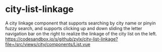 # city-list-linkage
A city linkage component that supports searching by city name or pinyin fuzzy search, and supports clicking up and down sliding the letter navigation bar on the right to realize the linkage of the city list on the left.
https://codesandbox.io/s/github/zylx/city-list-linkage?file=/src/views/city/components/List.vue
